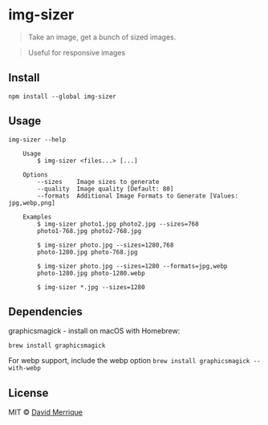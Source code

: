 # img-sizer
> Take an image, get a bunch of sized images.

> Useful for responsive images

## Install
```
npm install --global img-sizer
```

## Usage
```
img-sizer --help

	Usage
		$ img-sizer <files...> [...]

	Options
		--sizes    Image sizes to generate
		--quality  Image quality [Default: 80]
		--formats  Additional Image Formats to Generate [Values: jpg,webp,png]

	Examples
		$ img-sizer photo1.jpg photo2.jpg --sizes=768
		photo1-768.jpg photo2-768.jpg

		$ img-sizer photo.jpg --sizes=1280,768
		photo-1280.jpg photo-768.jpg

		$ img-sizer photo.jpg --sizes=1280 --formats=jpg,webp
		photo-1280.jpg photo-1280.webp

		$ img-sizer *.jpg --sizes=1280
```

## Dependencies
graphicsmagick - install on macOS with Homebrew:
```
brew install graphicsmagick
```

For webp support, include the webp option `brew install graphicsmagick --with-webp`

## License

MIT © [David Merrique](https://www.merrique.me)
